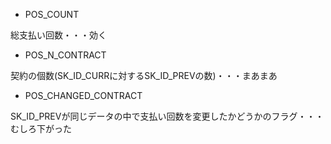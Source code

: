 * POS_COUNT

総支払い回数・・・効く

* POS_N_CONTRACT

契約の個数(SK_ID_CURRに対するSK_ID_PREVの数)・・・まあまあ

* POS_CHANGED_CONTRACT

SK_ID_PREVが同じデータの中で支払い回数を変更したかどうかのフラグ・・・むしろ下がった
